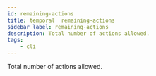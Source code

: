 ```yaml
---
id: remaining-actions
title: temporal  remaining-actions
sidebar_label: remaining-actions
description: Total number of actions allowed.
tags:
    - cli
---
```


Total number of actions allowed.
